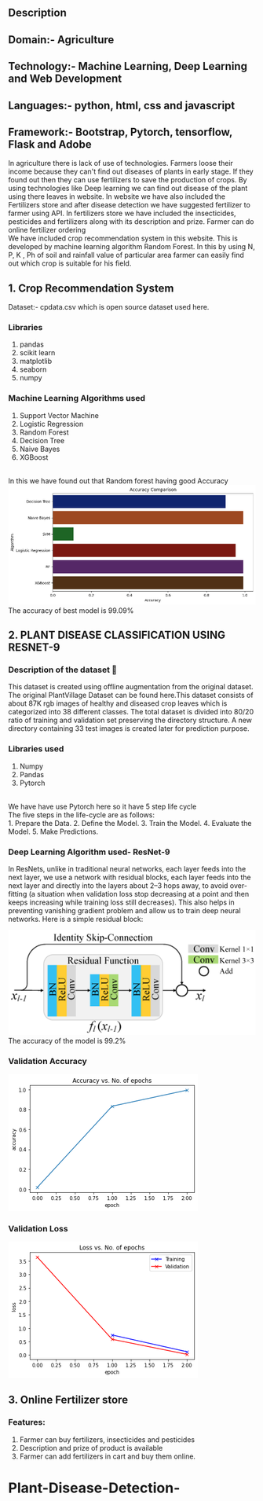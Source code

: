 
## Description

## Domain:- Agriculture
## Technology:- Machine Learning, Deep Learning and Web Development
## Languages:- python, html, css and javascript
## Framework:- Bootstrap, Pytorch, tensorflow, Flask and Adobe

In agriculture there is lack of use of technologies. Farmers loose their income because they can't find out diseases of plants in early stage. If they found out then they can use fertilizers to save the production of crops. By using technologies like Deep learning we can find out disease of the plant using there leaves in website. In website we have also included the Fertilizers store and after disease detection we have suggested fertilizer to farmer using API. In fertilizers store we have included the insecticides, pesticides and fertilizers along with its description and prize. Farmer can do online fertilizer ordering
<br/>
We have included crop recommendation system in this website. This is developed by machine learning algorithm Random Forest. In this by using N, P, K , Ph of soil and rainfall value of particular area farmer can easily find out which crop is suitable for his field.

## 1. Crop Recommendation System
Dataset:- cpdata.csv which is open source dataset used here.
### Libraries
1. pandas
2. scikit learn
3. matplotlib
4. seaborn
5. numpy
### Machine Learning Algorithms used
1. Support Vector Machine
2. Logistic Regression
3. Random Forest 
4. Decision Tree
5. Naive Bayes
6. XGBoost
<br/>
In this we have found out that Random forest having good Accuracy
<br/>

<img src="/app/static/images/HACKNUTHON1.png" alt=""/>
<br/>
The accuracy of best model is 99.09%
<br/>

## 2. PLANT DISEASE CLASSIFICATION USING RESNET-9 
### **Description of the dataset 📝**
This dataset is created using offline augmentation from the original dataset. The original PlantVillage Dataset can be found here.This dataset consists of about 87K rgb images of healthy and diseased crop leaves which is categorized into 38 different classes. The total dataset is divided into 80/20 ratio of training and validation set preserving the directory structure. A new directory containing 33 test images is created later for prediction purpose.<br/>
### Libraries used
1. Numpy
2. Pandas 
3. Pytorch
<br/>
We have have use Pytorch here so it have 5 step life cycle<br/>
The five steps in the life-cycle are as follows:<br/>
1. Prepare the Data.
2. Define the Model.
3. Train the Model.
4. Evaluate the Model.
5. Make Predictions.

### Deep Learning Algorithm used- ResNet-9
In ResNets, unlike in traditional neural networks, each layer feeds into the next layer, we use a network with residual blocks, each layer feeds into the next layer and directly into the layers about 2–3 hops away, to avoid over-fitting (a situation when validation loss stop decreasing at a point and then keeps increasing while training loss still decreases). This also helps in preventing vanishing gradient problem and allow us to train deep neural networks. Here is a simple residual block:
<br/>

<img src="/app/static/images/HACKNUTHON2.png" alt=""/>
<br/>
The accuracy of the model is 99.2%

### Validation Accuracy


<img src="/app/static/images/HACKNUTHON3.png" alt=""/>

### Validation Loss


<img src="/app/static/images/HACKNUTHON4.png" alt=""/>
<br/>

## 3. Online Fertilizer store
### Features:
1. Farmer can buy fertilizers, insecticides and pesticides
2. Description and prize of product is available
3. Farmer can add fertilizers in cart and buy them online.






# Plant-Disease-Detection-
